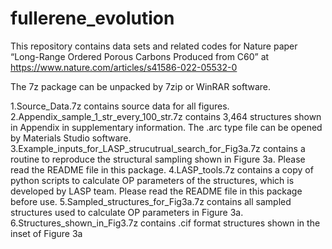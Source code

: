 # fullerene_evolution
This repository contains data sets and related codes for Nature paper “Long-Range Ordered Porous Carbons Produced from C60” at https://www.nature.com/articles/s41586-022-05532-0

The 7z package can be unpacked by 7zip or WinRAR software.

1.Source_Data.7z contains source data for all figures.
2.Appendix_sample_1_str_every_100_str.7z contains 3,464 structures shown in Appendix in supplementary information. The .arc type file can be opened by Materials Studio software.
3.Example_inputs_for_LASP_strucutrual_search_for_Fig3a.7z contains a routine to reproduce the structural sampling shown in Figure 3a. Please read the README file in this package.
4.LASP_tools.7z contains a copy of python scripts to calculate OP parameters of the structures, which is developed by LASP team. Please read the README file in this package before use.
5.Sampled_structures_for_Fig3a.7z contains all sampled structures used to calculate OP parameters in Figure 3a.
6.Structures_shown_in_Fig3.7z contains .cif format structures shown in the inset of Figure 3a
